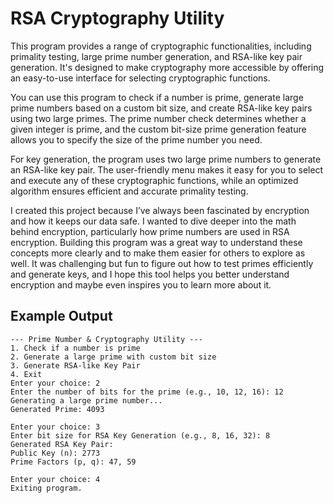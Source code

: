 # RSA Cryptography Utility

This program provides a range of cryptographic functionalities, including primality testing, large prime number generation, and RSA-like key pair generation. It's designed to make cryptography more accessible by offering an easy-to-use interface for selecting cryptographic functions.

You can use this program to check if a number is prime, generate large prime numbers based on a custom bit size, and create RSA-like key pairs using two large primes. The prime number check determines whether a given integer is prime, and the custom bit-size prime generation feature allows you to specify the size of the prime number you need.

For key generation, the program uses two large prime numbers to generate an RSA-like key pair. The user-friendly menu makes it easy for you to select and execute any of these cryptographic functions, while an optimized algorithm ensures efficient and accurate primality testing.

I created this project because I’ve always been fascinated by encryption and how it keeps our data safe. I wanted to dive deeper into the math behind encryption, particularly how prime numbers are used in RSA encryption. Building this program was a great way to understand these concepts more clearly and to make them easier for others to explore as well. It was challenging but fun to figure out how to test primes efficiently and generate keys, and I hope this tool helps you better understand encryption and maybe even inspires you to learn more about it.

## Example Output
```
--- Prime Number & Cryptography Utility ---
1. Check if a number is prime
2. Generate a large prime with custom bit size
3. Generate RSA-like Key Pair
4. Exit
Enter your choice: 2
Enter the number of bits for the prime (e.g., 10, 12, 16): 12
Generating a large prime number...
Generated Prime: 4093

Enter your choice: 3
Enter bit size for RSA Key Generation (e.g., 8, 16, 32): 8
Generated RSA Key Pair:
Public Key (n): 2773
Prime Factors (p, q): 47, 59

Enter your choice: 4
Exiting program.

```


